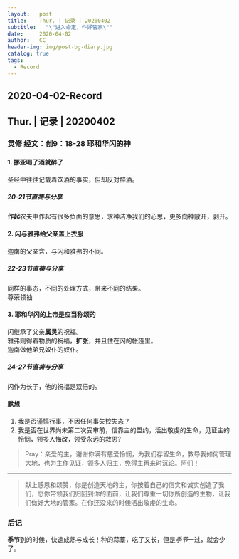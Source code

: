 ```yaml
---
layout:   post
title:    Thur. | 记录 | 20200402
subtitle:   "\"进入命定，作好管家\""
date:     2020-04-02
author:   CC
header-img: img/post-bg-diary.jpg
catalog: true
tags:
  - Record
---
```


## 2020-04-02-Record

## Thur. | 记录 | 20200402

### 灵修 经文：创9：18-28 耶和华闪的神

#### 1. 挪亚喝了酒就醉了

圣经中往往记载着饮酒的事实，但却反对醉酒。

##### 20-21节直祷与分享

**作起**农夫中作起有很多负面的意思，求神洁净我们的心思，更多向神敞开，剥开。

#### 2. 闪与雅弗给父亲盖上衣服

迦南的父亲含，与闪和雅弗的不同。

##### 22-23节直祷与分享

同样的事态，不同的处理方式，带来不同的结果。  
尊荣领袖

#### 3. 耶和华闪的上帝是应当称颂的

闪继承了父亲**属灵**的祝福。  
雅弗则得着物质的祝福，**扩张**，并且住在闪的帐篷里。  
迦南做他弟兄奴仆的奴仆。  

##### 24-27节直祷与分享

闪作为长子，他的祝福是双倍的。  

#### 默想

1. 我是否谨慎行事，不因任何事失控失态？
2. 我是否在世界尚未第二次受审前，信靠主的盟约，活出敬虔的生命，见证主的怜悯，领多人悔改，领受永远的救恩?

> Pray：亲爱的主，谢谢你满有慈爱怜悯，为我们存留生命，教导我如何管理大地，也为主作见证，领多人归主，免得主再来时沉论。阿们！

----

> 献上感恩和颂赞，你是创造天地的主，你按着自己的信实和诚实创造了我们，愿你带领我们归回到你的面前，让我们尊重一切你所创造的生物，让我们做好大地的管家。在你还没来的时候活出敬虔的生命。

### 后记

**季节**到的时候，快速成熟与成长！种的蒜薹，吃了又长，但是*季节*一过，就会少了。
